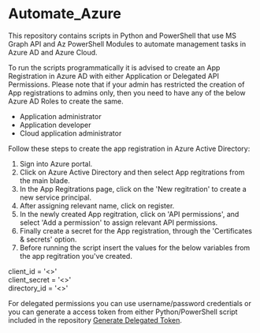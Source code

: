 # Automate_Azure
This repository contains scripts in Python and PowerShell that use MS Graph API and Az PowerShell Modules to automate management tasks in Azure AD and Azure Cloud.

To run the scripts programmatically it is advised to create an App Registration in Azure AD with either Application or Delegated API Permissions. Please note that if your admin has restricted the creation of App registrations to admins only, then you need to have any of the below Azure AD Roles to create the same.
- Application administrator
- Application developer
- Cloud application administrator

Follow these steps to create the app registration in Azure Active Directory:

1. Sign into Azure portal.
2. Click on Azure Active Directory and then select App regitrations from the main blade.
4. In the App Regitrations page, click on the 'New regitration' to create a new service principal.
5. After assigning relevant name, click on register.
6. In the newly created App regitration, click on 'API permissions', and select 'Add a permission' to assign relevant API permissions.
7. Finally create a secret for the App registration, through the 'Certificates & secrets' option. 
8. Before running the script insert the values for the below variables from the app regitration you've created.

client_id = '<>'  
client_secret = '<>'  
directory_id = '<>'  

For delegated permissions you can use username/password credentials or you can generate a access token from either Python/PowerShell script included in the repository [Generate Delegated Token](https://github.com/RakeshReddy8/Automate_Azure/tree/main/Generate%20Delgated%20Token).  
